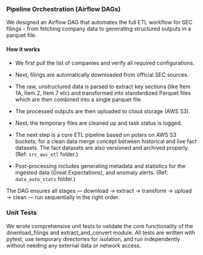 ### Pipeline Orchestration (Airflow DAGs)

We designed an Airflow DAG that automates the full ETL workflow for SEC filings - from fetching company data to generating structured outputs in a parquet file. 

#### How it works 

- We first pull the list of companies and verify all required configurations. 

- Next, filings are automatically downloaded from official SEC sources.

- The raw, unstructured data is parsed to extract key sections (like Item 1A, Item 2, Item 7 etc) and transformed into standardized Parquet files which are then combined into a single parquet file.

- The processed outputs are then uploaded to cloud storage (AWS S3).

- Next, the temporary files are cleaned up and task status is logged.

- The next step is a core ETL pipeline based on polars on AWS S3 buckets, for a clean data merge concept between historical and live fact datasets. The fact datasets are also versioned and archived properly. (Ref: `src_aws_etl` folder.)

- Post-processing includes generating metadata and statistics for the ingested data (Great Expectations), and anomaly alerts. (Ref: `data_auto_stats` folder.) 

The DAG ensures all stages — download → extract → transform → upload → clean — run sequentially in the right order.

### Unit Tests

We wrote comprehensive unit tests to validate the core functionality of the download_filings and extract_and_convert module.
All tests are written with pytest, use temporary directories for isolation, and run independently without needing any external data or network access.

